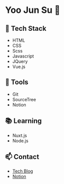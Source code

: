 <link rel="stylesheet" href="https://use.fontawesome.com/releases/v5.15.4/css/all.css" integrity="sha384-DyZ88mC6Up2uqS4h/KRgHuoeGwBcD4Ng9SiP4dIRy0EXTlnuz47vAwmeGwVChigm" crossorigin="anonymous">

# Yoo Jun Su 👋

## 🌱 Tech Stack
- <i class="fa-brands fa-html5"></i> HTML
- <i class="fa-brands fa-css3-alt"></i> CSS
- <i class="fa-brands fa-sass"></i> Scss
- <i class="fa-brands fa-square-js"></i> Javascript
- <i class="fa-brands fa-square-jqury"></i> JQuery
- <i class="fa-brands fa-vuejs"></i> Vue.js


## 💼 Tools
- <i class="fa-brands fa-git-alt"></i> Git
- <i class="fa-brands fa-sourcetree"></i> SourceTree
- <i class="fa-solid fa-note-sticky"></i> Notion

## 📚 Learning
- Nuxt.js
- Node.js

## 📫 Contact
- [Tech Blog](https://joroki.tistory.com/)<i class="fa-solid fa-t"></i>
- [Notion](https://yoojunsu.notion.site/fcb8932608004e1ab6da9046a1856615)<i class="fa-solid fa-book"></i>
